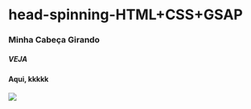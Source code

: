 # head-spinning-HTML+CSS+GSAP
### Minha Cabeça Girando
##### VEJA


#### Aqui, kkkkk


![](head-gif.gif)
